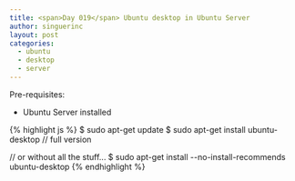 ```yaml
---
title: <span>Day 019</span> Ubuntu desktop in Ubuntu Server
author: singuerinc
layout: post
categories:
  - ubuntu
  - desktop
  - server
---
```

Pre-requisites:

  - Ubuntu Server installed

{% highlight js %}
$ sudo apt-get update
$ sudo apt-get install ubuntu-desktop // full version

 // or without all the stuff...
$ sudo apt-get install --no-install-recommends ubuntu-desktop
{% endhighlight %}